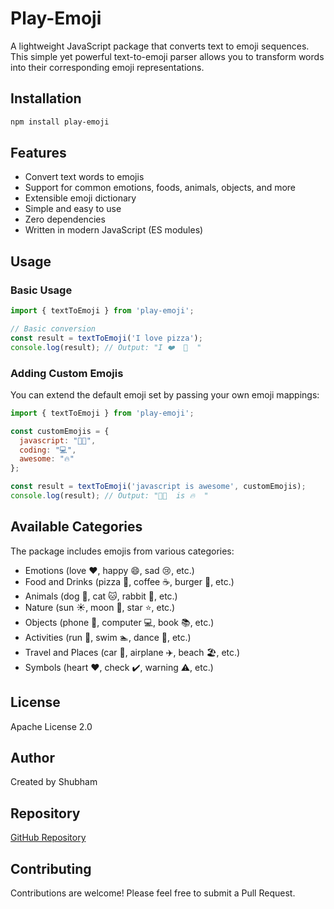 # Play-Emoji

A lightweight JavaScript package that converts text to emoji sequences. This simple yet powerful text-to-emoji parser allows you to transform words into their corresponding emoji representations.

## Installation

```bash
npm install play-emoji
```

## Features

- Convert text words to emojis
- Support for common emotions, foods, animals, objects, and more
- Extensible emoji dictionary
- Simple and easy to use
- Zero dependencies
- Written in modern JavaScript (ES modules)

## Usage

### Basic Usage

```javascript
import { textToEmoji } from 'play-emoji';

// Basic conversion
const result = textToEmoji('I love pizza');
console.log(result); // Output: "I ❤️  🍕  "
```

### Adding Custom Emojis

You can extend the default emoji set by passing your own emoji mappings:

```javascript
import { textToEmoji } from 'play-emoji';

const customEmojis = {
  javascript: "👨‍💻",
  coding: "💻",
  awesome: "🔥"
};

const result = textToEmoji('javascript is awesome', customEmojis);
console.log(result); // Output: "👨‍💻  is 🔥  "
```

## Available Categories

The package includes emojis from various categories:

- Emotions (love ❤️, happy 😄, sad 😢, etc.)
- Food and Drinks (pizza 🍕, coffee ☕, burger 🍔, etc.)
- Animals (dog 🐶, cat 🐱, rabbit 🐇, etc.)
- Nature (sun ☀️, moon 🌙, star ⭐, etc.)
- Objects (phone 📱, computer 💻, book 📚, etc.)
- Activities (run 🏃, swim 🏊, dance 💃, etc.)
- Travel and Places (car 🚗, airplane ✈️, beach 🏖️, etc.)
- Symbols (heart ❤️, check ✔️, warning ⚠️, etc.)

## License

Apache License 2.0

## Author

Created by Shubham

## Repository

[GitHub Repository](https://github.com/Shubham-1068/Play-Emoji)

## Contributing

Contributions are welcome! Please feel free to submit a Pull Request.